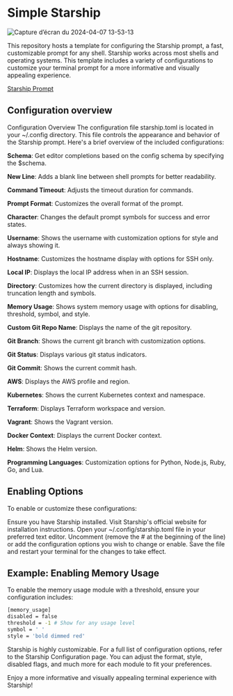 # Simple Starship

![Capture d’écran du 2024-04-07 13-53-13](https://github.com/h4ckm1n-dev/Starship-Ultimate/assets/97511408/14bf0f81-1134-4d94-858d-1a0667f46346)

This repository hosts a template for configuring the Starship prompt, a fast, customizable prompt for any shell. Starship works across most shells and operating systems. This template includes a variety of configurations to customize your terminal prompt for a more informative and visually appealing experience.

[Starship Prompt](https://starship.rs/)

## Configuration overview 

Configuration Overview
The configuration file starship.toml is located in your ~/.config directory. This file controls the appearance and behavior of the Starship prompt. Here's a brief overview of the included configurations:

**Schema**: Get editor completions based on the config schema by specifying the $schema.

**New Line**: Adds a blank line between shell prompts for better readability.

**Command Timeout**: Adjusts the timeout duration for commands.

**Prompt Format**: Customizes the overall format of the prompt.

**Character**: Changes the default prompt symbols for success and error states.

**Username**: Shows the username with customization options for style and always showing it.

**Hostname**: Customizes the hostname display with options for SSH only.

**Local IP**: Displays the local IP address when in an SSH session.

**Directory**: Customizes how the current directory is displayed, including truncation length and symbols.

**Memory Usage**: Shows system memory usage with options for disabling, threshold, symbol, and style.

**Custom Git Repo Name**: Displays the name of the git repository.

**Git Branch**: Shows the current git branch with customization options.

**Git Status**: Displays various git status indicators.

**Git Commit**: Shows the current commit hash.

**AWS**: Displays the AWS profile and region.

**Kubernetes**: Shows the current Kubernetes context and namespace.

**Terraform**: Displays Terraform workspace and version.

**Vagrant**: Shows the Vagrant version.

**Docker Context**: Displays the current Docker context.

**Helm**: Shows the Helm version.

**Programming Languages**: Customization options for Python, Node.js, Ruby, Go, and Lua.

## Enabling Options
To enable or customize these configurations:

Ensure you have Starship installed. Visit Starship's official website for installation instructions.
Open your ~/.config/starship.toml file in your preferred text editor.
Uncomment (remove the # at the beginning of the line) or add the configuration options you wish to change or enable.
Save the file and restart your terminal for the changes to take effect.

## Example: Enabling Memory Usage
To enable the memory usage module with a threshold, ensure your configuration includes:

```bash
[memory_usage]
disabled = false
threshold = -1 # Show for any usage level
symbol = ' '
style = 'bold dimmed red'
```
Starship is highly customizable. For a full list of configuration options, refer to the Starship Configuration page. You can adjust the format, style, disabled flags, and much more for each module to fit your preferences.

Enjoy a more informative and visually appealing terminal experience with Starship!
